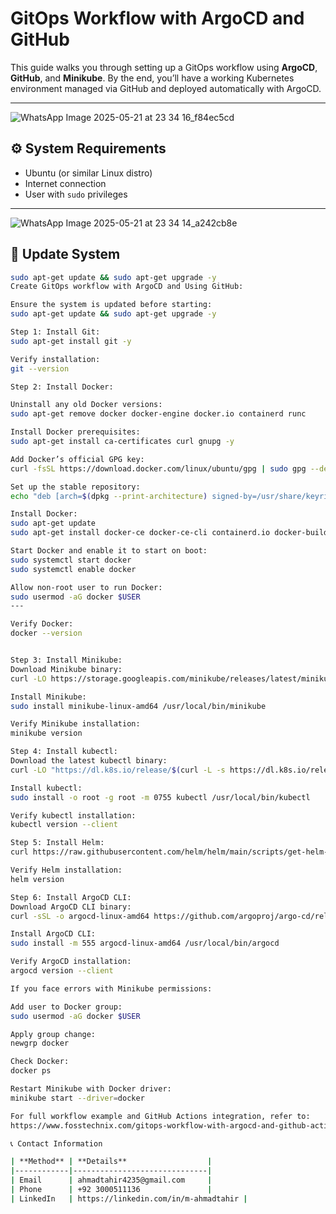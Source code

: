 
# GitOps Workflow with ArgoCD and GitHub

This guide walks you through setting up a GitOps workflow using **ArgoCD**, **GitHub**, and **Minikube**. By the end, you’ll have a working Kubernetes environment managed via GitHub and deployed automatically with ArgoCD.

---
![WhatsApp Image 2025-05-21 at 23 34 16_f84ec5cd](https://github.com/user-attachments/assets/5f9e2738-57a6-40f3-9613-dec77b8a99eb)

## ⚙️ System Requirements

- Ubuntu (or similar Linux distro)
- Internet connection
- User with `sudo` privileges

---
![WhatsApp Image 2025-05-21 at 23 34 14_a242cb8e](https://github.com/user-attachments/assets/6e1ad706-f7ff-410d-925c-147c9cc71ea8)
## 🔄 Update System

```bash
sudo apt-get update && sudo apt-get upgrade -y
Create GitOps workflow with ArgoCD and Using GitHub:

Ensure the system is updated before starting:
sudo apt-get update && sudo apt-get upgrade -y

Step 1: Install Git:
sudo apt-get install git -y

Verify installation:
git --version

Step 2: Install Docker:

Uninstall any old Docker versions:
sudo apt-get remove docker docker-engine docker.io containerd runc

Install Docker prerequisites:
sudo apt-get install ca-certificates curl gnupg -y

Add Docker’s official GPG key:
curl -fsSL https://download.docker.com/linux/ubuntu/gpg | sudo gpg --dearmor -o /usr/share/keyrings/docker-archive-keyring.gpg

Set up the stable repository:
echo "deb [arch=$(dpkg --print-architecture) signed-by=/usr/share/keyrings/docker-archive-keyring.gpg] https://download.docker.com/linux/ubuntu $(lsb_release -cs) stable" | sudo tee /etc/apt/sources.list.d/docker.list > /dev/null

Install Docker:
sudo apt-get update
sudo apt-get install docker-ce docker-ce-cli containerd.io docker-buildx-plugin docker-compose-plugin -y

Start Docker and enable it to start on boot:
sudo systemctl start docker
sudo systemctl enable docker

Allow non-root user to run Docker:
sudo usermod -aG docker $USER
---

Verify Docker:
docker --version


Step 3: Install Minikube:
Download Minikube binary:
curl -LO https://storage.googleapis.com/minikube/releases/latest/minikube-linux-amd64

Install Minikube:
sudo install minikube-linux-amd64 /usr/local/bin/minikube

Verify Minikube installation:
minikube version

Step 4: Install kubectl:
Download the latest kubectl binary:
curl -LO "https://dl.k8s.io/release/$(curl -L -s https://dl.k8s.io/release/stable.txt)/bin/linux/amd64/kubectl"

Install kubectl:
sudo install -o root -g root -m 0755 kubectl /usr/local/bin/kubectl

Verify kubectl installation:
kubectl version --client

Step 5: Install Helm:
curl https://raw.githubusercontent.com/helm/helm/main/scripts/get-helm-3 | bash

Verify Helm installation:
helm version

Step 6: Install ArgoCD CLI:
Download ArgoCD CLI binary:
curl -sSL -o argocd-linux-amd64 https://github.com/argoproj/argo-cd/releases/latest/download/argocd-linux-amd64

Install ArgoCD CLI:
sudo install -m 555 argocd-linux-amd64 /usr/local/bin/argocd

Verify ArgoCD installation:
argocd version --client

If you face errors with Minikube permissions:

Add user to Docker group:
sudo usermod -aG docker $USER

Apply group change:
newgrp docker

Check Docker:
docker ps

Restart Minikube with Docker driver:
minikube start --driver=docker

For full workflow example and GitHub Actions integration, refer to:
https://www.fosstechnix.com/gitops-workflow-with-argocd-and-github-actions/

📞 Contact Information

| **Method** | **Details**                  |
|------------|------------------------------|
| Email      | ahmadtahir4235@gmail.com     |
| Phone      | +92 3000511136               |
| LinkedIn   | https://linkedin.com/in/m-ahmadtahir |
